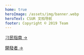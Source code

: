 ```yaml
---
home: true
heroImage: /assets/img/banner.webp
heroText: CSUR 文档导航
footer: Copyright © 2019 Team
---
```


<p class="action"><a href="/tw/docs/guide/" class="nav-link action-button">刁民指南 →</a></p>
<p class="action"><a href="/tw/docs/dev/" class="nav-link action-button">開發者 →</a></p>

<!-- <div class="footer">
    <p align="center">Copyright © 2019 amamIya</p>
    <p>苏ICP备18045829号 -3</p>
</div>
-->
